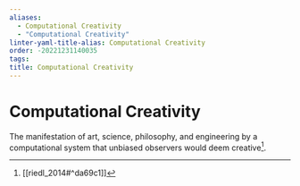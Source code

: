 ```yaml
---
aliases:
  - Computational Creativity
  - "Computational Creativity"
linter-yaml-title-alias: Computational Creativity
order: -20221231140035
tags: 
title: Computational Creativity
---
```


# Computational Creativity

The manifestation of art, science, philosophy, and engineering by a computational system that unbiased observers would deem creative[^1].

[^1]: [[riedl_2014#^da69c1]]